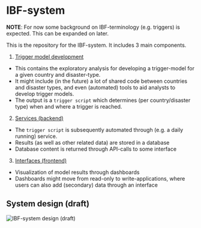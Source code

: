 # IBF-system

**NOTE**: For now some background on IBF-terminology (e.g. triggers) is expected. This can be expanded on later.

This is the repository for the IBF-system. It includes 3 main components.
1. [Trigger model development](./trigger-model-development/)
  - This contains the exploratory analysis for developing a trigger-model for a given country and disaster-type. 
  - It might include (in the future) a lot of shared code between countries and disaster types, and even (automated) tools to aid analysts to develop trigger models.
  - The output is a `trigger script` which determines (per country/disaster type) when and where a trigger is reached.
2. [Services (backend)](./services/)
  - The `trigger script` is subsequently automated through (e.g. a daily running) service.
  - Results (as well as other related data) are stored in a database
  - Database content is returned through API-calls to some interface
3. [Interfaces (frontend)](./interfaces/)
  - Visualization of model results through dashboards
  - Dashboards might move from read-only to write-applications, where users can also add (secondary) data through an interface 

## System design (draft)

![IBF-system design (draft)](../IBF-system/blob/master/ibf-system-design.PNG)